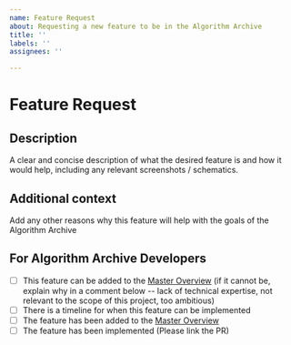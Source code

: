 ```yaml
---
name: Feature Request
about: Requesting a new feature to be in the Algorithm Archive
title: ''
labels: ''
assignees: ''

---
```


<!--
Thanks for requesting a chapter for the Algorithm Archive!

Please fill in the information below

If you would like to contact us, we are also available on discord at https://discord.gg/2PEjsR
-->

# Feature Request

## Description

A clear and concise description of what the desired feature is and how it would help, including any relevant screenshots / schematics.

## Additional context

Add any other reasons why this feature will help with the goals of the Algorithm Archive

<!--- Please leave this section --->

## For Algorithm Archive Developers

- [ ] This feature can be added to the [Master Overview](https://github.com/algorithm-archivists/algorithm-archive/projects/11) (if it cannot be, explain why in a comment below -- lack of technical expertise, not relevant to the scope of this project, too ambitious)
- [ ] There is a timeline for when this feature can be implemented
- [ ] The feature has been added to the [Master Overview](https://github.com/algorithm-archivists/algorithm-archive/projects/11)
- [ ] The feature has been implemented (Please link the PR)
